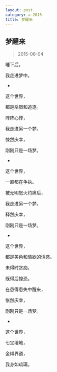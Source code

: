 ```yaml
---
layout: post
category: a-2015
title: 梦醒来
---
```


## 梦醒来 ##

> 2015-06-04

睡下后，

我走进梦中。

-

这个世界，

都是杀戮和追逐。

阵阵心悸，

我走进另一个梦。

悚然庆幸，

刚刚只是一场梦。

-

这个世界，

一直都在争执。

被无明怒火灼痛后，

我走进另一个梦。

释然庆幸，

刚刚只是一场梦。

-

这个世界，

都是美色和情欲的诱惑。

未得时贪痴，

既得后惶恐。

在患得患失中醒来，

怅然庆幸，

刚刚只是一场梦。

-

这个世界，

七宝墁地，

金绳界道，

我身如琉璃。
‌‌